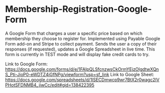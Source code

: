 # Membership-Registration-Google-Form
A Google Form that charges a user a specific price based on which membership they choose to register for. Implemented using Payable Google Form add-on and Stripe to collect payment. Sends the user a copy of their responses (if requested), updates a Google Spreadsheet in live time. This form is currently in TEST mode and will display fake credit cards to try.

Link to Google Form: https://docs.google.com/forms/d/e/1FAIpQLSfcnzwsCkOrmYEjzOlgdtwXQnS_Pti-JioP0-eWDTZ4iGfNPg/viewform?usp=sf_link
Link to Google Sheet: https://docs.google.com/spreadsheets/d/1lSECDmwcp9wr7BtX2r0wagc2IVPHotSFDNMB4_jiwCc/edit#gid=138422395

